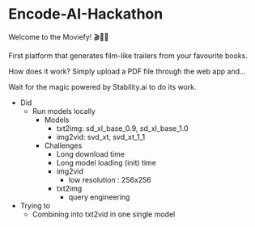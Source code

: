 # Encode-AI-Hackathon
Welcome to the Moviefy! 🎬🍿🎥

First platform that generates film-like trailers from your favourite books.

How does it work?
Simply upload a PDF file through the web app and...

Wait for the magic powered by Stability.ai to do its work.


- Did
    - Run models locally
        - Models
            - txt2img: sd_xl_base_0.9, sd_xl_base_1.0
            - img2vid: svd_xt, svd_xt_1_1
        - Challenges
            - Long download time
            - Long model loading (init) time
            - img2vid
                - low resolution : 256x256
            - txt2img
                - query engineering
- Trying to
    - Combining into txt2vid in one single model

